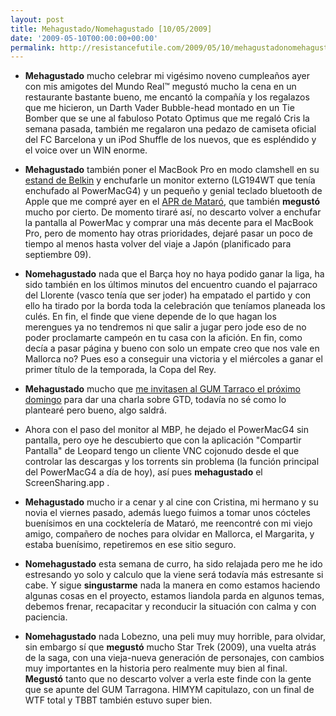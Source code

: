 ```yaml
---
layout: post
title: Mehagustado/Nomehagustado [10/05/2009]
date: '2009-05-10T00:00:00+00:00'
permalink: http://resistancefutile.com/2009/05/10/mehagustadonomehagustado-10052009/
---
```

- <strong>Mehagustado</strong> mucho celebrar mi vigésimo noveno cumpleaños ayer con mis amigotes del Mundo Real&trade; megustó mucho la cena en un restaurante bastante bueno, me encantó la compañía y los regalazos que me hicieron, un Darth Vader Bubble-head montado en un Tie Bomber que se une al fabuloso Potato Optimus que me regaló Cris la semana pasada, también me regalaron una pedazo de camiseta oficial del FC Barcelona y un iPod Shuffle de los nuevos, que es espléndido y el voice over un WIN enorme. 

- <strong>Mehagustado</strong> también poner el MacBook Pro en modo clamshell en su <a href="http://resistancefutile.com/2008/08/19/review-del-belkin-cooling-laptop-pad/">estand de Belkin</a> y enchufarle un monitor externo (LG194WT que tenía enchufado al PowerMacG4) y un pequeño y genial teclado bluetooth de Apple que me compré ayer en el <a href="http://www.aprsam.cat/">APR de Mataró</a>, que también <strong>megustó</strong> mucho por cierto. De momento tiraré así, no descarto volver a enchufar la pantalla al PowerMac y comprar una más decente para el MacBook Pro, pero de momento hay otras prioridades, dejaré pasar un poco de tiempo al menos hasta volver del viaje a Japón (planificado para septiembre 09).

- <strong>Nomehagustado</strong> nada que el Barça hoy no haya podido ganar la liga, ha sido también en los últimos minutos del encuentro cuando el pajarraco del Llorente (vasco tenía que ser joder) ha empatado el partido y con ello ha tirado por la borda toda la celebración que teníamos planeada los culés. En fin, el finde que viene depende de lo que hagan los merengues ya no tendremos ni que salir a jugar pero jode eso de no poder proclamarte campeón en tu casa con la afición. En fin, como decía a pasar página y bueno con solo un empate creo que nos vale en Mallorca no? Pues eso a conseguir una victoria y el miércoles a ganar el primer título de la temporada, la Copa del Rey. 

- <strong>Mehagustado</strong> mucho que <a href="http://www.applesfera.com/general/encuentro-del-gum-tarragona-el-proximo-16-de-mayo">me invitasen al GUM Tarraco el próximo domingo</a> para dar una charla sobre GTD, todavía no sé como lo plantearé pero bueno, algo saldrá.

- Ahora con el paso del monitor al MBP, he dejado el PowerMacG4 sin pantalla, pero oye he descubierto que con la aplicación "Compartir Pantalla" de Leopard tengo un cliente VNC cojonudo desde el que controlar las descargas y los torrents sin problema (la función principal del PowerMacG4 a día de hoy), así pues <strong>mehagustado</strong> el ScreenSharing.app .

- <strong>Mehagustado</strong> mucho ir a cenar y al cine con Cristina, mi hermano y su novia el viernes pasado, además luego fuimos a tomar unos cócteles buenísimos en una cocktelería de Mataró, me reencontré con mi viejo amigo, compañero de noches para olvidar en Mallorca, el Margarita, y estaba buenísimo, repetiremos en ese sitio seguro.

- <strong>Nomehagustado</strong> esta semana de curro, ha sido relajada pero me he ido estresando yo solo y calculo que la viene será todavía más estresante si cabe. Y sigue <strong>singustarme</strong> nada la manera en como estamos haciendo algunas cosas en el proyecto, estamos liandola parda en algunos temas, debemos frenar, recapacitar y reconducir la situación con calma y con paciencia.

- <strong>Nomehagustado</strong> nada Lobezno, una peli muy muy horrible, para olvidar, sin embargo sí que <strong>megustó</strong> mucho Star Trek (2009), una vuelta atrás de la saga, con una vieja-nueva generación de personajes, con cambios muy importantes en la historia pero realmente muy bien al final. <strong>Megustó</strong> tanto que no descarto volver a verla este finde con la gente que se apunte del GUM Tarragona. HIMYM capitulazo, con un final de WTF total y TBBT también estuvo super bien.
